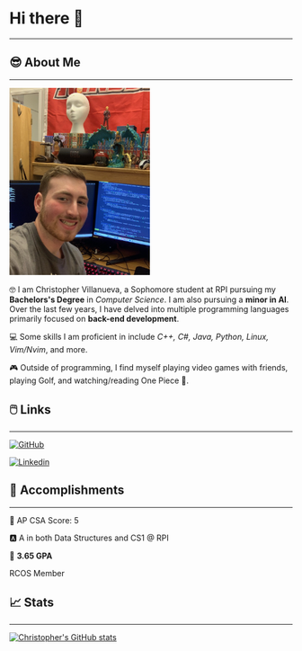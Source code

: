 # Hi there 👋
---

## 😎 About Me
---
<img width="250" alt = "Image" src="https://github.com/BoundlessFate/BoundlessFate/blob/main/image0%20(1).jpeg?raw=true">

🤓 I am Christopher Villanueva, a Sophomore student at RPI pursuing my **Bachelors's Degree** in *Computer Science*. I am also pursuing a **minor in AI**. Over the last few years, I have delved into multiple programming languages primarily focused on **back-end development**.

💻 Some skills I am proficient in include *C++, C#, Java, Python, Linux, Vim/Nvim*, and more.

🎮 Outside of programming, I find myself playing video games with friends, playing Golf, and watching/reading One Piece 👒.

## 🖱️ Links
---

[![GitHub](https://img.shields.io/badge/GitHub-000000?style=for-the-badge&logo=GitHub&logoColor=white)](https://github.com/BoundlessFate)


[![Linkedin](https://img.shields.io/badge/LinkedIn-0077B5?style=for-the-badge&logo=linkedin&logoColor=white)](https://www.linkedin.com/in/christopher-villanueva-a51939282/)

## 🥇 Accomplishments
---

💯 AP CSA Score: 5

🅰️ A in both Data Structures and CS1 @ RPI

💪 **3.65 GPA**

RCOS Member


## 📈 Stats
---

[![Christopher's GitHub stats](https://github-readme-stats.vercel.app/api?username=BoundlessFate&theme=buefy)](https://github.com/anuraghazra/github-readme-stats)

